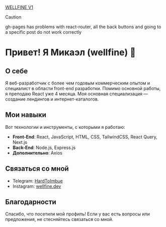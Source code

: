 [WELLFINE V1](https://wellfinee.github.io/wellfine-version-1.0/)

> [!CAUTION]
> gh-pages has problems with react-router, all the back buttons and going to a specific post do not work correctly</span>

# Привет! Я Микаэл (wellfine) 👋

## О себе

Я веб-разработчик с более чем годовым коммерческим опытом и специалист в области front-end разработки. Помимо основной работы, я преподаю React уже 4 месяца. Моя основная специализация — создание лендингов и интернет-каталогов.

## Мои навыки

Вот технологии и инструменты, с которыми я работаю:

- **Front-End**: React, JavaScript, HTML, CSS, TailwindCSS, React Query, Next.js
- **Back-End**: Node.js, Express.js
- **Дополнительно**: Axios

## Связаться со мной

- Telegram: [HardToImbue](https://t.me/HardToImbue)
- Instagram: [wellfine.dev](https://www.instagram.com/wellfine.dev)

## Благодарности

Спасибо, что посетили мой профиль! Если у вас есть вопросы или предложения, не стесняйтесь связаться со мной.
